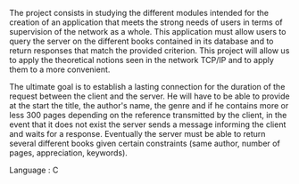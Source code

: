   The project consists in studying the different modules intended for the
creation of an application that meets the strong needs of users in terms of
supervision of the network as a whole. This application must allow users
to query the server on the different books contained in its database and to
return responses that match the provided criterion. This project will allow us
to apply the theoretical notions seen in the network TCP/IP  and to apply them to a more
convenient.

The ultimate goal is to establish a lasting connection for the duration of the request between the client and
the server. He will have to be able to provide at the start the title, the author's name, the genre and if he
contains more or less 300 pages depending on the reference transmitted by the client, in the event that
it does not exist the server sends a message informing the client and waits for a response.
Eventually the server must be able to return several different books given certain
constraints (same author, number of pages, appreciation, keywords). 


Language : C 
